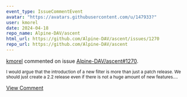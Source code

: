 ```yaml
---
event_type: IssueCommentEvent
avatar: "https://avatars.githubusercontent.com/u/147933?"
user: kmorel
date: 2024-04-18
repo_name: Alpine-DAV/ascent
html_url: https://github.com/Alpine-DAV/ascent/issues/1270
repo_url: https://github.com/Alpine-DAV/ascent
---
```


<a href='https://github.com/kmorel' target='_blank'>kmorel</a> commented on issue <a href='https://github.com/Alpine-DAV/ascent/issues/1270' target='_blank'>Alpine-DAV/ascent#1270</a>.

<small>I would argue that the introduction of a new filter is more than just a patch release. We should just create a 2.2 release even if there is not a huge amount of new features....</small>

<a href='https://github.com/Alpine-DAV/ascent/issues/1270' target='_blank'>View Comment</a>